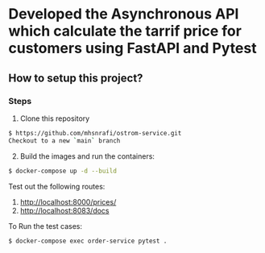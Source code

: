 # Developed the Asynchronous API which calculate the tarrif price for customers using FastAPI and Pytest

## How to setup this project?


### Steps

1. Clone this repository
```sh
$ https://github.com/mhsnrafi/ostrom-service.git
Checkout to a new `main` branch
```


2. Build the images and run the containers:

```sh
$ docker-compose up -d --build
```

Test out the following routes:

1. [http://localhost:8000/prices/](http://localhost:8000/prices)
1. [http://localhost:8083/docs](http://localhost:8000/docs)


To Run the test cases:
```sh
$ docker-compose exec order-service pytest .
```